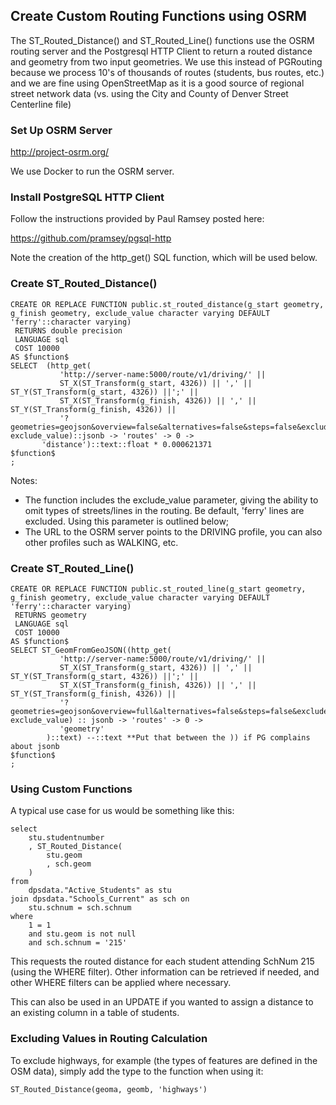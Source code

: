 ## Create Custom Routing Functions using OSRM

The ST_Routed_Distance() and ST_Routed_Line() functions use the OSRM routing server and the Postgresql HTTP Client to return a routed distance and geometry from two input geometries. We use this instead of PGRouting because we process 10's of thousands of routes (students, bus routes, etc.) and we are fine using OpenStreetMap as it is a good source of regional street network data (vs. using the City and County of Denver Street Centerline file) 

### Set Up OSRM Server

http://project-osrm.org/

We use Docker to run the OSRM server. 

### Install PostgreSQL HTTP Client

Follow the instructions provided by Paul Ramsey posted here: 

https://github.com/pramsey/pgsql-http

Note the creation of the http_get() SQL function, which will be used below. 

### Create ST_Routed_Distance() 

    CREATE OR REPLACE FUNCTION public.st_routed_distance(g_start geometry, g_finish geometry, exclude_value character varying DEFAULT 'ferry'::character varying)
     RETURNS double precision
     LANGUAGE sql
     COST 10000
    AS $function$
    SELECT  (http_get(
               'http://server-name:5000/route/v1/driving/' ||
               ST_X(ST_Transform(g_start, 4326)) || ',' || ST_Y(ST_Transform(g_start, 4326)) ||';' ||
               ST_X(ST_Transform(g_finish, 4326)) || ',' || ST_Y(ST_Transform(g_finish, 4326)) ||
               '?geometries=geojson&overview=false&alternatives=false&steps=false&exclude='|| exclude_value)::jsonb -> 'routes' -> 0 ->
           'distance')::text::float * 0.000621371
    $function$
    ;

Notes: 

- The function includes the exclude_value parameter, giving the ability to omit types of streets/lines in the routing. Be default, 'ferry' lines are excluded. Using this parameter is outlined below; 
- The URL to the OSRM server points to the DRIVING profile, you can also other profiles such as WALKING, etc.


### Create ST_Routed_Line() 

    CREATE OR REPLACE FUNCTION public.st_routed_line(g_start geometry, g_finish geometry, exclude_value character varying DEFAULT 'ferry'::character varying)
     RETURNS geometry
     LANGUAGE sql
     COST 10000
    AS $function$
    SELECT ST_GeomFromGeoJSON((http_get(
               'http://server-name:5000/route/v1/driving/' ||
               ST_X(ST_Transform(g_start, 4326)) || ',' || ST_Y(ST_Transform(g_start, 4326)) ||';' ||
               ST_X(ST_Transform(g_finish, 4326)) || ',' || ST_Y(ST_Transform(g_finish, 4326)) ||
               '?geometries=geojson&overview=full&alternatives=false&steps=false&exclude='|| exclude_value) :: jsonb -> 'routes' -> 0 ->
               'geometry'
            )::text) --::text **Put that between the )) if PG complains about jsonb
    $function$
    ;

### Using Custom Functions

A typical use case for us would be something like this:

    select
        stu.studentnumber
        , ST_Routed_Distance(
            stu.geom
            , sch.geom
        )
    from
        dpsdata."Active_Students" as stu
    join dpsdata."Schools_Current" as sch on
        stu.schnum = sch.schnum
    where
        1 = 1
        and stu.geom is not null
        and sch.schnum = '215'
        

This requests the routed distance for each student attending SchNum 215 (using the WHERE filter). Other information can be retrieved if needed, and other WHERE filters can be applied where necessary. 

This can also be used in an UPDATE if you wanted to assign a distance to an existing column in a table of students. 

### Excluding Values in Routing Calculation

To exclude highways, for example (the types of features are defined in the OSM data), simply add the type to the function when using it: 

    ST_Routed_Distance(geoma, geomb, 'highways')